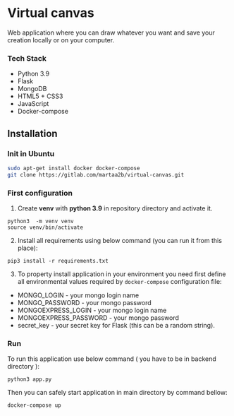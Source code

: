 # Virtual canvas

Web application where you can draw whatever you want and save your creation locally or on your computer.
<br>

### Tech Stack

- Python 3.9
- Flask
- MongoDB
- HTML5 + CSS3
- JavaScript
- Docker-compose

## Installation

### Init in Ubuntu
```bash
sudo apt-get install docker docker-compose
git clone https://gitlab.com/martaa2b/virtual-canvas.git
```
### First configuration
1. Create **venv** with **python 3.9** in repository directory and activate it.
```shell
python3  -m venv venv
source venv/bin/activate
```

2. Install all requirements using below command (you can run it from this place):
```shell
pip3 install -r requirements.txt
```

3. To property install application in your environment you need first define all environmental values required by `docker-compose` configuration file:

- MONGO_LOGIN - your mongo login name
- MONGO_PASSWORD - your mongo password
- MONGOEXPRESS_LOGIN - your mongo login name
- MONGOEXPRESS_PASSWORD - your mongo password
- secret_key - your secret key for Flask (this can be a random string).

### Run
To run this application use below command ( you have to be in backend directory ):

```shell
python3 app.py
```

Then you can safely start application in main directory by command bellow:
```shell
docker-compose up
```
<br>
<br>